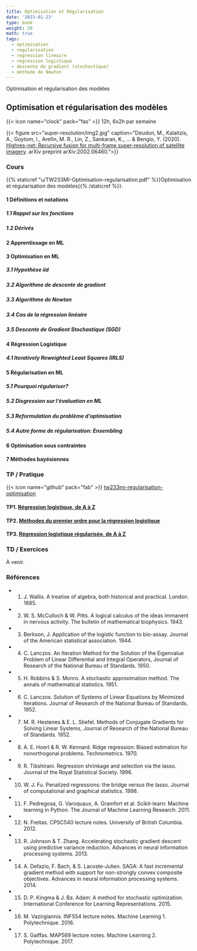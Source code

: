 ```yaml
---
title: Optimisation et Régularisation
date: '2023-01-23'
type: book
weight: 20
math: true
tags:
  - optimisation
  - regularisation
  - regression lineaire
  - regression logistique
  - descente de gradient (stochastique)
  - méthode de Newton
---
```


Optimisation et régularisation des modèles

<!--more-->

## Optimisation et régularisation des modèles

{{< icon name="clock" pack="fas" >}} 12h, 6x2h par semaine

{{< figure src="super-resolution/img2.jpg" caption="Deudon, M., Kalaitzis, A., Goytom, I., Arefin, M. R., Lin, Z., Sankaran, K., ... & Bengio, Y. (2020). [Highres-net: Recursive fusion for multi-frame super-resolution of satellite imagery](https://arxiv.org/pdf/2002.06460.pdf). arXiv preprint arXiv:2002.06460.">}}

### Cours

{{% staticref "u/TW233MI-Optimisation-regularisation.pdf" %}}Optimisation et régularisation des modèles{{% /staticref %}}.

#### 1 Définitions et notations
##### 1.1 Rappel sur les fonctions
##### 1.2 Dérivés
#### 2 Apprentissage en ML
#### 3 Optimisation en ML
##### 3.1 Hypothèse iid
##### 3.2 Algorithme de descente de gradient
##### 3.3 Algorithme de Newton
##### 3.4 Cas de la régression linéaire
##### 3.5 Descente de Gradient Stochastique (SGD)
#### 4 Régression Logistique
##### 4.1 Iteratively Reweighted Least Squares (IRLS)
#### 5 Régularisation en ML
##### 5.1 Pourquoi régulariser?
##### 5.2 Disgression sur l’évaluation en ML
##### 5.3 Reformulation du problème d’optimisation
##### 5.4 Autre forme de régularisation: Ensembling
#### 6 Optimisation sous contraintes
#### 7 Méthodes bayésiennes

### TP / Pratique 
{{< icon name="github" pack="fab" >}} [tw233mi-regularisation-optimisation](https://framagit.org/MichelDeudon/tw233mi-regularisation-optimisation)

#### TP1. [Régression logistique, de A à Z](https://framagit.org/MichelDeudon/tw233mi-regularisation-optimisation/blob/main/td/td1-logistic-regression-az.ipynb)
#### TP2. [Méthodes du premier ordre pour la régression logistique](https://framagit.org/MichelDeudon/tw233mi-regularisation-optimisation/blob/main/td/td2-regularized-logistic-regression.ipynb)
#### TP3. [Régression logistique régularisée, de A à Z](https://framagit.org/MichelDeudon/tw233mi-regularisation-optimisation/blob/main/td/td3-regularized-logistic-regression.ipynb)

### TD / Exercices

À venir.

### Références
- 1. J. Wallis. A treatise of algebra, both historical and practical. London. 1685.
- 2. W. S. McCulloch & W. Pitts. A logical calculus of the ideas immanent in nervous activity. The bulletin of mathematical biophysics. 1943.
- 3. Berkson, J. Application of the logistic function to bio-assay. Journal of the American statistical association. 1944.
- 4. C. Lanczos. An Iteration Method for the Solution of the Eigenvalue Problem of Linear Differential and Integral Operators, Journal of Research of the National Bureau of Standards. 1950.
- 5. H. Robbins & S. Monro. A stochastic approximation method. The annals of mathematical statistics. 1951.
- 6. C. Lanczos. Solution of Systems of Linear Equations by Minimized Iterations. Journal of Research of the National Bureau of Standards. 1952.
- 7. M. R. Hestenes & E. L. Stiefel. Methods of Conjugate Gradients for Solving Linear Systems, Journal of Research of the National Bureau of Standards. 1952.
- 8. A. E. Hoerl & R. W. Kennard. Ridge regression: Biased estimation for nonorthogonal problems. Technometrics. 1970.
- 9. R. Tibshirani. Regression shrinkage and selection via the lasso. Journal of the Royal Statistical Society. 1996.
- 10. W. J. Fu. Penalized regressions: the bridge versus the lasso. Journal of computational and graphical statistics. 1998.
- 11. F. Pedregosa, G. Varoquaux, A. Gramfort et al. Scikit-learn: Machine learning in Python. The Journal of Machine Learning Research. 2011.
- 12. N. Freitas. CPSC540 lecture notes. University of British Columbia. 2012.
- 13. R. Johnson & T. Zhang. Accelerating stochastic gradient descent using predictive variance reduction. Advances in neural information processing systems. 2013.
- 14. A. Defazio, F. Bach, & S. Lacoste-Julien. SAGA: A fast incremental gradient method with support for non-strongly convex composite objectives. Advances in neural information processing systems. 2014.
- 15. D. P. Kingma & J. Ba. Adam: A method for stochastic optimization. International Conference for Learning Representations. 2015.
- 16. M. Vazirgiannis. INF554 lecture notes. Machine Learning 1. Polytechnique. 2016.
- 17. S. Gaiffas. MAP569 lecture notes. Machine Learning 2. Polytechnique. 2017.